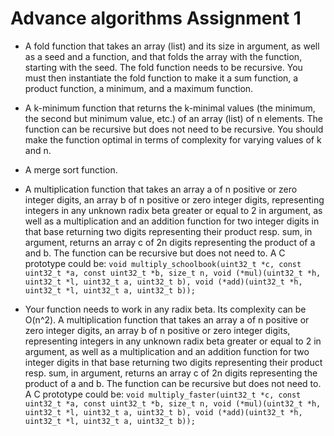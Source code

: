 # Advance algorithms Assignment 1

- A fold function that takes an array (list) and its size in argument, as well as a seed and a function, and that folds the array with the function, starting with the seed. The fold function needs to be recursive. You must then instantiate the fold function to make it a sum function, a product function, a minimum, and a maximum function.
- A k-minimum function that returns the k-minimal values (the minimum, the second but minimum value, etc.) of an array (list) of n elements. The function can be recursive but does not need to be recursive. You should make the function optimal in terms of complexity for varying values of k and n.
- A merge sort function.
- A multiplication function that takes an array a of n positive or zero integer digits, an array b of n positive or zero integer digits, representing integers in any unknown radix beta greater or equal to 2 in argument, as well as a multiplication and an addition function for two integer digits in that base returning two digits representing their product resp. sum, in argument, returns an array c of 2n digits representing the product of a and b. The function can be recursive but does not need to. A C prototype could be:
`void multiply_schoolbook(uint32_t *c, const uint32_t *a, const uint32_t *b, size_t n, void (*mul)(uint32_t *h, uint32_t *l, uint32_t a, uint32_t b), void (*add)(uint32_t *h, uint32_t *l, uint32_t a, uint32_t b));`

- Your function needs to work in any radix beta. Its complexity can be O(n^2).
A multiplication function that takes an array a of n positive or zero integer digits, an array b of n positive or zero integer digits, representing integers in any unknown radix beta greater or equal to 2 in argument, as well as a multiplication and an addition function for two integer digits in that base returning two digits representing their product resp. sum, in argument, returns an array c of 2n digits representing the product of a and b. The function can be recursive but does not need to. A C prototype could be:
`void multiply_faster(uint32_t *c, const uint32_t *a, const uint32_t *b, size_t n, void (*mul)(uint32_t *h, uint32_t *l, uint32_t a, uint32_t b), void (*add)(uint32_t *h, uint32_t *l, uint32_t a, uint32_t b));`
